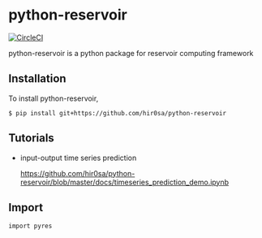 # python-reservoir
[![CircleCI](https://circleci.com/gh/hir0sa/python-reservoir.svg?style=svg&circle-token=6244e44702194595243f18484d91444c207cbab2)](https://circleci.com/gh/hir0sa/python-reservoir)

python-reservoir is a python package for reservoir computing framework 


## Installation

To install python-reservoir,
```
$ pip install git+https://github.com/hir0sa/python-reservoir
````

## Tutorials

- input-output time series prediction 

    https://github.com/hir0sa/python-reservoir/blob/master/docs/timeseries_prediction_demo.ipynb

## Import

```
import pyres
```
